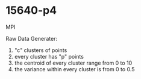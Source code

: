 15640-p4
========

MPI

Raw Data Generater:
1. "c" clusters of points
2. every cluster has "p" points
3. the centroid of every cluster range from 0 to 10
4. the variance within every cluster is from 0 to 0.5
